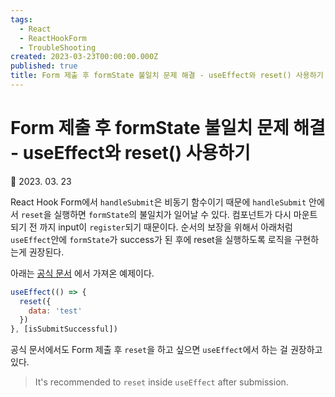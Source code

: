 ```yaml
---
tags:
  - React
  - ReactHookForm
  - TroubleShooting
created: 2023-03-23T00:00:00.000Z
published: true
title: Form 제출 후 formState 불일치 문제 해결 - useEffect와 reset() 사용하기
---
```


# Form 제출 후 formState 불일치 문제 해결 - useEffect와 reset() 사용하기

📅 2023. 03. 23

React Hook Form에서 `handleSubmit`은 비동기 함수이기 때문에 `handleSubmit` 안에서 `reset`을 실행하면 `formState`의 불일치가 일어날 수 있다. 컴포넌트가 다시 마운트되기 전 까지 input이 `register`되기 때문이다. 순서의 보장을 위해서 아래처럼 `useEffect`안에 `formState`가 success가 된 후에 reset을 실행하도록 로직을 구현하는게 권장된다.

아래는 [공식 문서](https://react-hook-form.com/api/useform/reset/#:~:text=It%27s%20recommended%20to%20reset%20inside%20useEffect%20after%20submission.) 에서 가져온 예제이다.
```js
useEffect(() => {
  reset({
    data: 'test'
  })
}, [isSubmitSuccessful])
```

공식 문서에서도 Form 제출 후 `reset`을 하고 싶으면 `useEffect`에서 하는 걸 권장하고 있다.

> It's recommended to `reset` inside `useEffect` after submission.